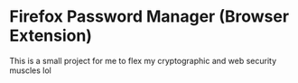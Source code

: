 # Firefox Password Manager (Browser Extension)
This is a small project for me to flex my cryptographic and web security muscles lol